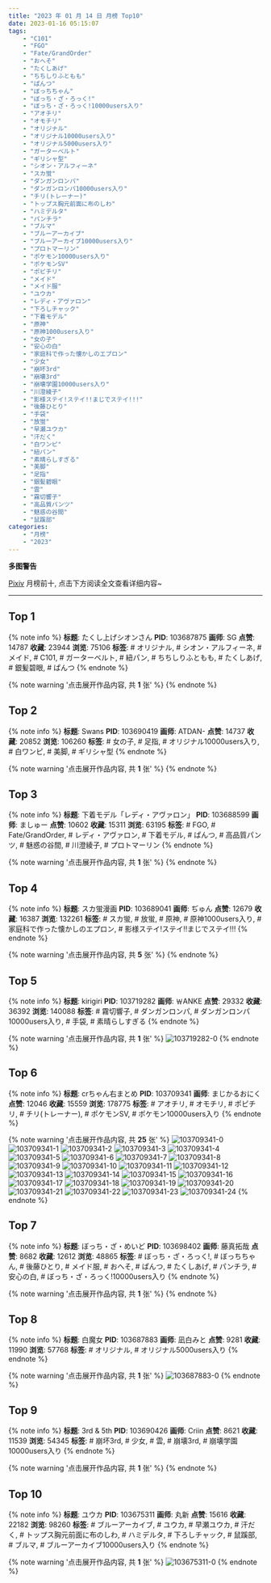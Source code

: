 ```yaml
---
title: "2023 年 01 月 14 日 月榜 Top10"
date: 2023-01-16 05:15:07
tags:
    - "C101"
    - "FGO"
    - "Fate/GrandOrder"
    - "おへそ"
    - "たくしあげ"
    - "ちちしりふともも"
    - "ぱんつ"
    - "ぼっちちゃん"
    - "ぼっち・ざ・ろっく!"
    - "ぼっち・ざ・ろっく!10000users入り"
    - "アオチリ"
    - "オモチリ"
    - "オリジナル"
    - "オリジナル10000users入り"
    - "オリジナル5000users入り"
    - "ガーターベルト"
    - "ギリシャ型"
    - "シオン・アルフィーネ"
    - "スカ蛍"
    - "ダンガンロンパ"
    - "ダンガンロンパ10000users入り"
    - "チリ(トレーナー)"
    - "トップス胸元前面に布のしわ"
    - "ハミデルタ"
    - "パンチラ"
    - "ブルマ"
    - "ブルーアーカイブ"
    - "ブルーアーカイブ10000users入り"
    - "プロトマーリン"
    - "ポケモン10000users入り"
    - "ポケモンSV"
    - "ポピチリ"
    - "メイド"
    - "メイド服"
    - "ユウカ"
    - "レディ・アヴァロン"
    - "下ろしチャック"
    - "下着モデル"
    - "原神"
    - "原神1000users入り"
    - "女の子"
    - "安心の白"
    - "家庭科で作った懐かしのエプロン"
    - "少女"
    - "崩坏3rd"
    - "崩壊3rd"
    - "崩壊学園10000users入り"
    - "川澄綾子"
    - "影様ステイ!ステイ!!まじでステイ!!!"
    - "後藤ひとり"
    - "手袋"
    - "放蛍"
    - "早瀬ユウカ"
    - "汗だく"
    - "白ワンピ"
    - "紐パン"
    - "素晴らしすぎる"
    - "美脚"
    - "足指"
    - "銀髪碧眼"
    - "雲"
    - "霧切響子"
    - "高品質パンツ"
    - "魅惑の谷間"
    - "鼠蹊部"
categories:
    - "月榜"
    - "2023"
---
```


<i class="fa fa-triangle-exclamation"></i>**多图警告**<i class="fa fa-triangle-exclamation"></i>

[Pixiv](https://www.pixiv.net/) 月榜前十, 点击下方阅读全文查看详细内容~

<!-- more -->

---

## Top 1

{% note info %}
**标题**: たくし上げシオンさん
**PID**: 103687875 **画师**: SG
**点赞**: 14787 **收藏**: 23944 **浏览**: 75106
**标签**: # オリジナル, # シオン・アルフィーネ, # メイド, # C101, # ガーターベルト, # 紐パン, # ちちしりふともも, # たくしあげ, # 銀髪碧眼, # ぱんつ
{% endnote %}

{% note warning '点击展开作品内容, 共 **1** 张' %}
{% endnote %}

## Top 2

{% note info %}
**标题**: Swans
**PID**: 103690419 **画师**: ATDAN-
**点赞**: 14737 **收藏**: 20852 **浏览**: 106260
**标签**: # 女の子, # 足指, # オリジナル10000users入り, # 白ワンピ, # 美脚, # ギリシャ型
{% endnote %}

{% note warning '点击展开作品内容, 共 **1** 张' %}
{% endnote %}

## Top 3

{% note info %}
**标题**: 下着モデル「レディ・アヴァロン」
**PID**: 103688599 **画师**: ましゅー
**点赞**: 10602 **收藏**: 15311 **浏览**: 63195
**标签**: # FGO, # Fate/GrandOrder, # レディ・アヴァロン, # 下着モデル, # ぱんつ, # 高品質パンツ, # 魅惑の谷間, # 川澄綾子, # プロトマーリン
{% endnote %}

{% note warning '点击展开作品内容, 共 **1** 张' %}
{% endnote %}

## Top 4

{% note info %}
**标题**: スカ蛍漫画
**PID**: 103689041 **画师**: ぢゅん
**点赞**: 12679 **收藏**: 16387 **浏览**: 132261
**标签**: # スカ蛍, # 放蛍, # 原神, # 原神1000users入り, # 家庭科で作った懐かしのエプロン, # 影様ステイ!ステイ!!まじでステイ!!!
{% endnote %}

{% note warning '点击展开作品内容, 共 **5** 张' %}
{% endnote %}

## Top 5

{% note info %}
**标题**: kirigiri
**PID**: 103719282 **画师**: ￦ANKE
**点赞**: 29332 **收藏**: 36392 **浏览**: 140088
**标签**: # 霧切響子, # ダンガンロンパ, # ダンガンロンパ10000users入り, # 手袋, # 素晴らしすぎる
{% endnote %}

{% note warning '点击展开作品内容, 共 **1** 张' %}
![103719282-0](https://i.pixiv.re/img-original/img/2022/12/19/00/41/15/103719282_p0.jpg)
{% endnote %}

## Top 6

{% note info %}
**标题**: crちゃん右まとめ
**PID**: 103709341 **画师**: まじかるおにく
**点赞**: 12046 **收藏**: 15559 **浏览**: 178775
**标签**: # アオチリ, # オモチリ, # ポピチリ, # チリ(トレーナー), # ポケモンSV, # ポケモン10000users入り
{% endnote %}

{% note warning '点击展开作品内容, 共 **25** 张' %}
![103709341-0](https://i.pixiv.re/img-original/img/2022/12/18/19/46/43/103709341_p0.jpg)
![103709341-1](https://i.pixiv.re/img-original/img/2022/12/18/19/46/43/103709341_p1.jpg)
![103709341-2](https://i.pixiv.re/img-original/img/2022/12/18/19/46/43/103709341_p2.jpg)
![103709341-3](https://i.pixiv.re/img-original/img/2022/12/18/19/46/43/103709341_p3.jpg)
![103709341-4](https://i.pixiv.re/img-original/img/2022/12/18/19/46/43/103709341_p4.jpg)
![103709341-5](https://i.pixiv.re/img-original/img/2022/12/18/19/46/43/103709341_p5.jpg)
![103709341-6](https://i.pixiv.re/img-original/img/2022/12/18/19/46/43/103709341_p6.jpg)
![103709341-7](https://i.pixiv.re/img-original/img/2022/12/18/19/46/43/103709341_p7.jpg)
![103709341-8](https://i.pixiv.re/img-original/img/2022/12/18/19/46/43/103709341_p8.jpg)
![103709341-9](https://i.pixiv.re/img-original/img/2022/12/18/19/46/43/103709341_p9.jpg)
![103709341-10](https://i.pixiv.re/img-original/img/2022/12/18/19/46/43/103709341_p10.jpg)
![103709341-11](https://i.pixiv.re/img-original/img/2022/12/18/19/46/43/103709341_p11.jpg)
![103709341-12](https://i.pixiv.re/img-original/img/2022/12/18/19/46/43/103709341_p12.jpg)
![103709341-13](https://i.pixiv.re/img-original/img/2022/12/18/19/46/43/103709341_p13.jpg)
![103709341-14](https://i.pixiv.re/img-original/img/2022/12/18/19/46/43/103709341_p14.jpg)
![103709341-15](https://i.pixiv.re/img-original/img/2022/12/18/19/46/43/103709341_p15.jpg)
![103709341-16](https://i.pixiv.re/img-original/img/2022/12/18/19/46/43/103709341_p16.jpg)
![103709341-17](https://i.pixiv.re/img-original/img/2022/12/18/19/46/43/103709341_p17.jpg)
![103709341-18](https://i.pixiv.re/img-original/img/2022/12/18/19/46/43/103709341_p18.jpg)
![103709341-19](https://i.pixiv.re/img-original/img/2022/12/18/19/46/43/103709341_p19.jpg)
![103709341-20](https://i.pixiv.re/img-original/img/2022/12/18/19/46/43/103709341_p20.jpg)
![103709341-21](https://i.pixiv.re/img-original/img/2022/12/18/19/46/43/103709341_p21.jpg)
![103709341-22](https://i.pixiv.re/img-original/img/2022/12/18/19/46/43/103709341_p22.jpg)
![103709341-23](https://i.pixiv.re/img-original/img/2022/12/18/19/46/43/103709341_p23.jpg)
![103709341-24](https://i.pixiv.re/img-original/img/2022/12/18/19/46/43/103709341_p24.jpg)
{% endnote %}

## Top 7

{% note info %}
**标题**: ぼっち・ざ・めいど
**PID**: 103698402 **画师**: 藤真拓哉
**点赞**: 8682 **收藏**: 12612 **浏览**: 48865
**标签**: # ぼっち・ざ・ろっく!, # ぼっちちゃん, # 後藤ひとり, # メイド服, # おへそ, # ぱんつ, # たくしあげ, # パンチラ, # 安心の白, # ぼっち・ざ・ろっく!10000users入り
{% endnote %}

{% note warning '点击展开作品内容, 共 **1** 张' %}
{% endnote %}

## Top 8

{% note info %}
**标题**: 白魔女
**PID**: 103687883 **画师**: 凪白みと
**点赞**: 9281 **收藏**: 11990 **浏览**: 57768
**标签**: # オリジナル, # オリジナル5000users入り
{% endnote %}

{% note warning '点击展开作品内容, 共 **1** 张' %}
![103687883-0](https://i.pixiv.re/img-original/img/2022/12/18/00/00/30/103687883_p0.png)
{% endnote %}

## Top 9

{% note info %}
**标题**: 3rd & 5th
**PID**: 103690426 **画师**: Criin
**点赞**: 8621 **收藏**: 11539 **浏览**: 54345
**标签**: # 崩坏3rd, # 少女, # 雲, # 崩壊3rd, # 崩壊学園10000users入り
{% endnote %}

{% note warning '点击展开作品内容, 共 **1** 张' %}
{% endnote %}

## Top 10

{% note info %}
**标题**: ユウカ
**PID**: 103675311 **画师**: 丸新
**点赞**: 15616 **收藏**: 22182 **浏览**: 98260
**标签**: # ブルーアーカイブ, # ユウカ, # 早瀬ユウカ, # 汗だく, # トップス胸元前面に布のしわ, # ハミデルタ, # 下ろしチャック, # 鼠蹊部, # ブルマ, # ブルーアーカイブ10000users入り
{% endnote %}

{% note warning '点击展开作品内容, 共 **1** 张' %}
![103675311-0](https://i.pixiv.re/img-original/img/2022/12/17/17/00/13/103675311_p0.jpg)
{% endnote %}
